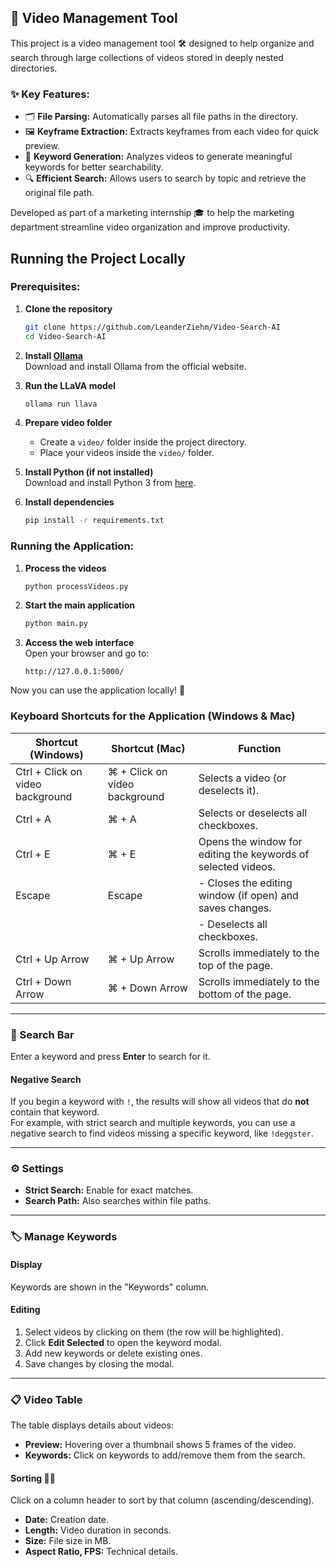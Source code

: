 ## 📂 Video Management Tool  

This project is a video management tool 🛠️ designed to help organize and search through large collections of videos stored in deeply nested directories.  

### ✨ Key Features:  
- 🗂 **File Parsing:** Automatically parses all file paths in the directory.  
- 🖼️ **Keyframe Extraction:** Extracts keyframes from each video for quick preview.  
- 🔑 **Keyword Generation:** Analyzes videos to generate meaningful keywords for better searchability.  
- 🔍 **Efficient Search:** Allows users to search by topic and retrieve the original file path.  

Developed as part of a marketing internship 🎓 to help the marketing department streamline video organization and improve productivity.

## Running the Project Locally

### Prerequisites:
1. **Clone the repository**  
   ```bash
   git clone https://github.com/LeanderZiehm/Video-Search-AI
   cd Video-Search-AI
   ```
   
2. **Install [Ollama](https://ollama.com/)**  
   Download and install Ollama from the official website.

3. **Run the LLaVA model**  
   ```bash
   ollama run llava
   ```

4. **Prepare video folder**  
   - Create a `video/` folder inside the project directory.  
   - Place your videos inside the `video/` folder.

5. **Install Python (if not installed)**  
   Download and install Python 3 from [here](https://www.python.org/downloads/).

6. **Install dependencies**  
   ```bash
   pip install -r requirements.txt
   ```

### Running the Application:
1. **Process the videos**  
   ```bash
   python processVideos.py
   ```

2. **Start the main application**  
   ```bash
   python main.py
   ```

3. **Access the web interface**  
   Open your browser and go to:  
   ```
   http://127.0.0.1:5000/
   ```

Now you can use the application locally! 🚀

### Keyboard Shortcuts for the Application (Windows & Mac)

| **Shortcut (Windows)**   | **Shortcut (Mac)**         | **Function**                                                                 |
|---------------------------|----------------------------|-------------------------------------------------------------------------------|
| Ctrl + Click on video background | ⌘ + Click on video background | Selects a video (or deselects it).                                           |
| Ctrl + A                 | ⌘ + A                      | Selects or deselects all checkboxes.                                         |
| Ctrl + E                 | ⌘ + E                      | Opens the window for editing the keywords of selected videos.                |
| Escape                   | Escape                     | - Closes the editing window (if open) and saves changes.                     |
|                           |                            | - Deselects all checkboxes.                                                  |
| Ctrl + Up Arrow          | ⌘ + Up Arrow               | Scrolls immediately to the top of the page.                                  |
| Ctrl + Down Arrow        | ⌘ + Down Arrow             | Scrolls immediately to the bottom of the page.                               |

---

### 🔎 Search Bar  
Enter a keyword and press **Enter** to search for it.

#### Negative Search  
If you begin a keyword with `!`, the results will show all videos that do **not** contain that keyword.  
For example, with strict search and multiple keywords, you can use a negative search to find videos missing a specific keyword, like `!deggster`.

---

### ⚙️ Settings  
- **Strict Search:** Enable for exact matches.  
- **Search Path:** Also searches within file paths.  

---

### 🏷️ Manage Keywords  

#### Display  
Keywords are shown in the "Keywords" column.

#### Editing  
1. Select videos by clicking on them (the row will be highlighted).  
2. Click **Edit Selected** to open the keyword modal.  
3. Add new keywords or delete existing ones.  
4. Save changes by closing the modal.

---

### 📋 Video Table  
The table displays details about videos:

- **Preview:** Hovering over a thumbnail shows 5 frames of the video.  
- **Keywords:** Click on keywords to add/remove them from the search.  

#### Sorting 🔽🔼  
Click on a column header to sort by that column (ascending/descending).  
- **Date:** Creation date.  
- **Length:** Video duration in seconds.  
- **Size:** File size in MB.  
- **Aspect Ratio, FPS:** Technical details.